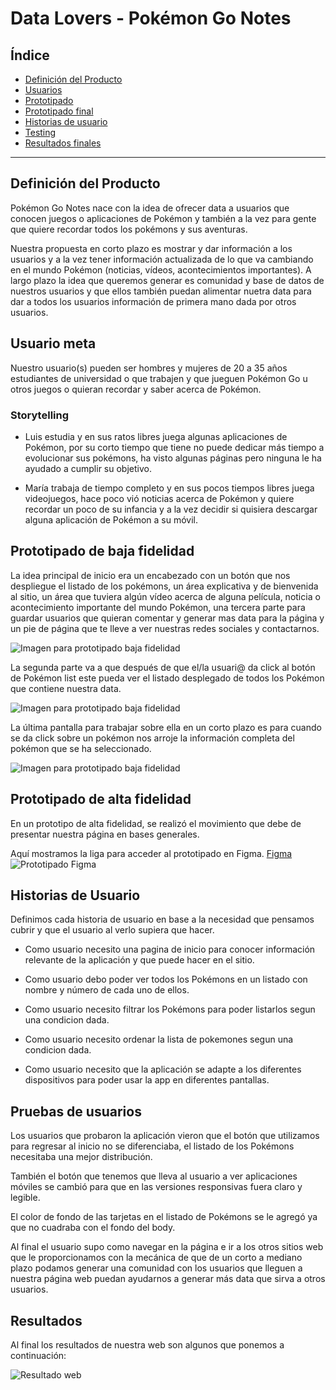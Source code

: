 # Data Lovers - Pokémon Go Notes

## Índice

- [Definición del Producto](#definición-del-producto)
- [Usuarios](#usuario-meta)
- [Prototipado](#prototipado-de-baja-fidelidad)
- [Prototipado final](#Prototipado-de-alta-fidelidad)
- [Historias de usuario](#historias-de-usuario)
- [Testing](#pruebas-con-usuarios)
- [Resultados finales](#resultados)
---

## Definición del Producto

Pokémon Go Notes nace con la idea de ofrecer data a usuarios que conocen juegos o aplicaciones de Pokémon y también a la vez para gente que quiere recordar todos los pokémons y sus aventuras.

Nuestra propuesta en corto plazo es mostrar y dar información a los usuarios y a la vez tener información actualizada de lo que va cambiando en el mundo Pokémon (noticias, vídeos, acontecimientos importantes). A largo plazo la idea que queremos generar es comunidad y base de datos de nuestros usuarios y que ellos también puedan alimentar nuetra data para dar a todos los usuarios información de primera mano dada por otros usuarios.

## Usuario meta

Nuestro usuario(s) pueden ser hombres y mujeres de 20 a 35 años estudiantes de universidad o que trabajen y que jueguen Pokémon Go u otros juegos o quieran recordar y saber acerca de Pokémon.

### Storytelling
- Luis estudia y en sus ratos libres juega algunas aplicaciones de Pokémon, por su corto tiempo que tiene no puede dedicar más tiempo a evolucionar sus pokémons, ha visto algunas páginas pero ninguna le ha ayudado a cumplir su objetivo.

- María trabaja de tiempo completo y en sus pocos tiempos libres juega videojuegos, hace poco vió noticias acerca de Pokémon y quiere recordar un poco de su infancia y a la vez decidir si quisiera descargar alguna aplicación de Pokémon a su móvil.

## Prototipado de baja fidelidad
La idea principal de inicio era un encabezado con un botón que nos despliegue el listado de los pokémons, un área explicativa y de bienvenida al sitio, un área que tuviera algún vídeo acerca de alguna película, noticia o acontecimiento importante del mundo Pokémon, una tercera parte para guardar usuarios que quieran comentar y generar mas data para la página y un pie de página que te lleve a ver nuestras redes sociales y contactarnos.

![Imagen para prototipado baja fidelidad](https://raw.githubusercontent.com/Tita-Navarro/GDL002-data-lovers/test/images/Prototipado_baja_fidelidad_1.jpeg)

La segunda parte va a que después de que el/la usuari@ da click al botón de Pokémon list este pueda ver el listado desplegado de todos los Pokémon que contiene nuestra data.

![Imagen para prototipado baja fidelidad](https://raw.githubusercontent.com/Tita-Navarro/GDL002-data-lovers/test/images/Prototipado_baja_fidelidad_2.jpeg)

La última pantalla para trabajar sobre ella en un corto plazo es para cuando se da click sobre un pokémon nos arroje la información completa del pokémon que se ha seleccionado.

![Imagen para prototipado baja fidelidad](https://raw.githubusercontent.com/Tita-Navarro/GDL002-data-lovers/test/images/Prototipado_baja_fidelidad_3.jpeg)

## Prototipado de alta fidelidad 
En un prototipo de alta fidelidad, se realizó el movimiento que debe de presentar nuestra página en bases generales.

Aquí mostramos la liga para acceder al prototipado en Figma.
[Figma](https://www.figma.com/proto/O40xENLXokBb1MMcjX8rj2Ld/Prototipado-DataLovers?node-id=1%3A2&scaling=scale-down)
![Prototipado Figma](https://raw.githubusercontent.com/Tita-Navarro/GDL002-data-lovers/test/images/Prototipado_alta_fidelidad_figma.jpg)

## Historias de Usuario

Definimos cada historia de usuario en base a la necesidad que pensamos cubrir y que el usuario al verlo supiera que hacer.

- Como usuario necesito una pagina de inicio para conocer información relevante de la aplicación y que puede hacer en el sitio.

- Como usuario debo poder ver todos los Pokémons en un listado con nombre y número de cada uno de ellos.

- Como usuario necesito filtrar los Pokémons para poder listarlos segun una condicion dada.

- Como usuario necesito ordenar la lista de pokemones segun una condicion dada.

- Como usuario necesito que la aplicación se adapte a los diferentes dispositivos para poder usar la app en diferentes pantallas.

## Pruebas de usuarios

Los usuarios que probaron la aplicación vieron que el botón que utilizamos para regresar al inicio no se diferenciaba, el listado de los Pokémons necesitaba una mejor distribución. 

También el botón que tenemos que lleva al usuario a ver aplicaciones móviles se cambió para que en las versiones responsivas fuera claro y legible.

El color de fondo de las tarjetas en el listado de Pokémons se le agregó ya que no cuadraba con el fondo del body.

Al final el usuario supo como navegar en la página e ir a los otros sitios web que le proporcionamos con la mecánica de que de un corto a mediano plazo podamos generar una comunidad con los usuarios que lleguen a nuestra página web puedan ayudarnos a generar más data que sirva a otros usuarios.

## Resultados

Al final los resultados de nuestra web son algunos que ponemos a continuación:

![Resultado web](https://github.com/Tita-Navarro/GDL002-data-lovers/blob/test/images/Prototipado_alta_fidelidad.jpg)

